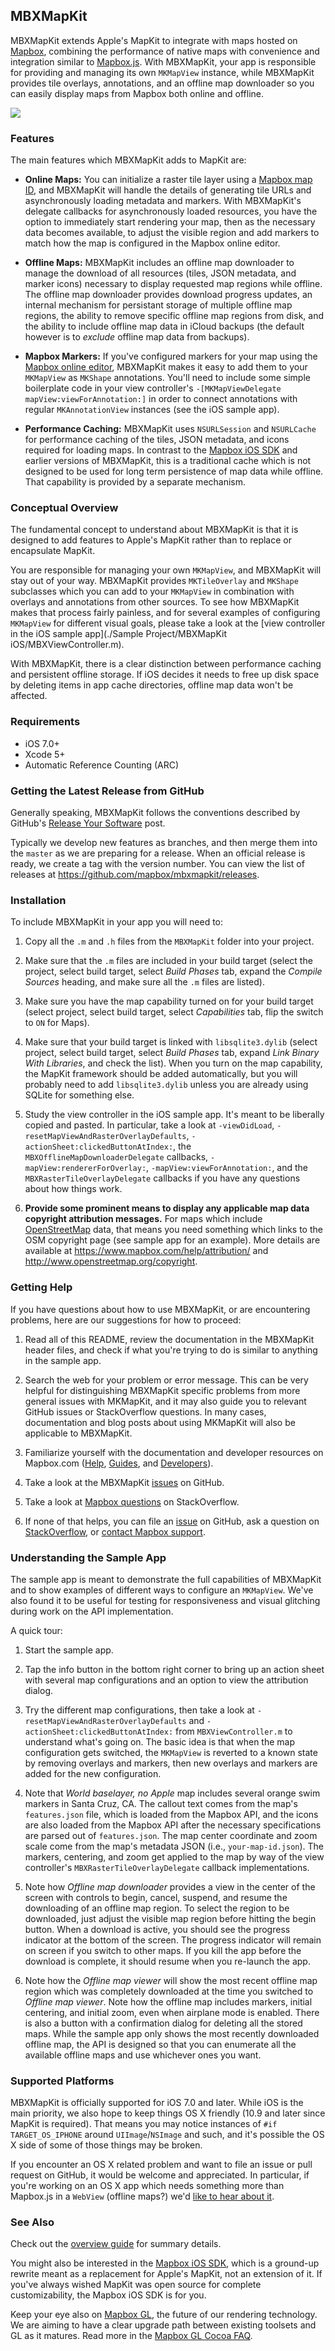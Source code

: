 MBXMapKit
---------

MBXMapKit extends Apple's MapKit to integrate with maps hosted on [Mapbox](http://mapbox.com), combining the performance of native maps with convenience and integration similar to [Mapbox.js](http://mapbox.com/mapbox.js). With MBXMapKit, your app is responsible for providing and managing its own `MKMapView` instance, while MBXMapKit provides tile overlays, annotations, and an offline map downloader so you can easily display maps from Mapbox both online and offline.

[![](https://raw.github.com/mapbox/mbxmapkit/packaging/screenshot.png)]()

### Features

The main features which MBXMapKit adds to MapKit are:

 * **Online Maps:** You can initialize a raster tile layer using a [Mapbox map ID](https://www.mapbox.com/help/define-map-id/), and MBXMapKit will handle the details of generating tile URLs and asynchronously loading metadata and markers. With MBXMapKit's delegate callbacks for asynchronously loaded resources, you have the option to immediately start rendering your map, then as the necessary data becomes available, to adjust the visible region and add markers to match how the map is configured in the Mapbox online editor.

 * **Offline Maps:** MBXMapKit includes an offline map downloader to manage the download of all resources (tiles, JSON metadata, and marker icons) necessary to display requested map regions while offline. The offline map downloader provides download progress updates, an internal mechanism for persistant storage of multiple offline map regions, the ability to remove specific offline map regions from disk, and the ability to include offline map data in iCloud backups (the default however is to *exclude* offline map data from backups).

 * **Mapbox Markers:** If you've configured markers for your map using the [Mapbox online editor](https://www.mapbox.com/editor), MBXMapKit makes it easy to add them to your `MKMapView` as `MKShape` annotations. You'll need to include some simple boilerplate code in your view controller's `-[MKMapViewDelegate mapView:viewForAnnotation:]` in order to connect annotations with regular `MKAnnotationView` instances (see the iOS sample app).

 * **Performance Caching:** MBXMapKit uses `NSURLSession` and `NSURLCache` for performance caching of the tiles, JSON metadata, and icons required for loading maps. In contrast to the [Mapbox iOS SDK](http://mapbox.com/mapbox-ios-sdk) and earlier versions of MBXMapKit, this is a traditional cache which is not designed to be used for long term persistence of map data while offline. That capability is provided by a separate mechanism.

### Conceptual Overview

The fundamental concept to understand about MBXMapKit is that it is designed to add features to Apple's MapKit rather than to replace or encapsulate MapKit. 

You are responsible for managing your own `MKMapView`, and MBXMapKit will stay out of your way. MBXMapKit provides `MKTileOverlay` and `MKShape` subclasses which you can add to your `MKMapView` in combination with overlays and annotations from other sources. To see how MBXMapKit makes that process fairly painless, and for several examples of configuring `MKMapView` for different visual goals, please take a look at the [view controller in the iOS sample app](./Sample Project/MBXMapKit iOS/MBXViewController.m).

With MBXMapKit, there is a clear distinction between performance caching and persistent offline storage. If iOS decides it needs to free up disk space by deleting items in app cache directories, offline map data won't be affected.

### Requirements

 * iOS 7.0+
 * Xcode 5+
 * Automatic Reference Counting (ARC)

### Getting the Latest Release from GitHub

Generally speaking, MBXMapKit follows the conventions described by GitHub's [Release Your Software](https://github.com/blog/1547-release-your-software) post.

Typically we develop new features as branches, and then merge them into the `master` as we are preparing for a release. When an official release is ready, we create a tag with the version number. You can view the list of releases at https://github.com/mapbox/mbxmapkit/releases.

### Installation

To include MBXMapKit in your app you will need to:

 1. Copy all the `.m` and `.h` files from the `MBXMapKit` folder into your project.
 
 1. Make sure that the `.m` files are included in your build target (select the project, select build target, select *Build Phases* tab, expand the *Compile Sources* heading, and make sure all the `.m` files are listed).
 
 1. Make sure you have the map capability turned on for your build target (select project, select build target, select *Capabilities* tab, flip the switch to `ON` for Maps).
 
 1. Make sure that your build target is linked with `libsqlite3.dylib` (select project, select build target, select *Build Phases* tab, expand *Link Binary With Libraries*, and check the list). When you turn on the map capability, the MapKit framework should be added automatically, but you will probably need to add `libsqlite3.dylib` unless you are already using SQLite for something else.
 
 1. Study the view controller in the iOS sample app. It's meant to be liberally copied and pasted. In particular, take a look at `-viewDidLoad`, `-resetMapViewAndRasterOverlayDefaults`, `-actionSheet:clickedButtonAtIndex:`, the `MBXOfflineMapDownloaderDelegate` callbacks, `-mapView:rendererForOverlay:`, `-mapView:viewForAnnotation:`, and the `MBXRasterTileOverlayDelegate` callbacks if you have any questions about how things work.
 
 1. **Provide some prominent means to display any applicable map data copyright attribution messages.** For maps which include [OpenStreetMap](http://mapbox.com/about/maps) data, that means you need something which links to the OSM copyright page (see sample app for an example). More details are available at https://www.mapbox.com/help/attribution/ and http://www.openstreetmap.org/copyright. 

### Getting Help

If you have questions about how to use MBXMapKit, or are encountering problems, here are our suggestions for how to proceed:

 1. Read all of this README, review the documentation in the MBXMapKit header files, and check if what you're trying to do is similar to anything in the sample app.
 
 2. Search the web for your problem or error message. This can be very helpful for distinguishing MBXMapKit specific problems from more general issues with MKMapKit, and it may also guide you to relevant GitHub issues or StackOverflow questions. In many cases, documentation and blog posts about using MKMapKit will also be applicable to MBXMapKit.
 
 3. Familiarize yourself with the documentation and developer resources on Mapbox.com ([Help](https://www.mapbox.com/help/), [Guides](https://www.mapbox.com/guides/), and [Developers](https://www.mapbox.com/developers/)).
 
 4. Take a look at the MBXMapKit [issues](https://github.com/mapbox/mbxmapkit/issues?state=open) on GitHub.
 
 5. Take a look at [Mapbox questions](http://stackoverflow.com/questions/tagged/mapbox?sort=votes&pageSize=100) on StackOverflow.

 6. If none of that helps, you can file an [issue](https://github.com/mapbox/mbxmapkit/issues?state=open) on GitHub, ask a question on [StackOverflow](http://stackoverflow.com/questions/tagged/mapbox?sort=votes&pageSize=100), or [contact Mapbox support](https://www.mapbox.com/help/).

### Understanding the Sample App

The sample app is meant to demonstrate the full capabilities of MBXMapKit and to show examples of different ways to configure an `MKMapView`. We've also found it to be useful for testing for responsiveness and visual glitching during work on the API implementation.

A quick tour:

 1. Start the sample app.

 1. Tap the info button in the bottom right corner to bring up an action sheet with several map configurations and an option to view the attribution dialog. 
 
 1. Try the different map configurations, then take a look at `-resetMapViewAndRasterOverlayDefaults` and `-actionSheet:clickedButtonAtIndex:` from `MBXViewController.m` to understand what's going on. The basic idea is that when the map configuration gets switched, the `MKMapView` is reverted to a known state by removing overlays and markers, then new overlays and markers are added for the new configuration.
 
 1. Note that *World baselayer, no Apple* map includes several orange swim markers in Santa Cruz, CA. The callout text comes from the map's `features.json` file, which is loaded from the Mapbox API, and the icons are also loaded from the Mapbox API after the necessary specifications are parsed out of `features.json`. The map center coordinate and zoom scale come from the map's metadata JSON (i.e., `your-map-id.json`). The markers, centering, and zoom get applied to the map by way of the view controller's `MBXRasterTileOverlayDelegate` callback implementations.
 
 1. Note how *Offline map downloader* provides a view in the center of the screen with controls to begin, cancel, suspend, and resume the downloading of an offline map region. To select the region to be downloaded, just adjust the visible map region before hitting the begin button. When a download is active, you should see the progress indicator at the bottom of the screen. The progress indicator will remain on screen if you switch to other maps. If you kill the app before the download is complete, it should resume when you re-launch the app.
 
 1. Note how the *Offline map viewer* will show the most recent offline map region which was completely downloaded at the time you switched to *Offline map viewer*. Note how the offline map includes markers, initial centering, and initial zoom, even when airplane mode is enabled. There is also a button with a confirmation dialog for deleting all the stored maps. While the sample app only shows the most recently downloaded offline map, the API is designed so that you can enumerate all the available offline maps and use whichever ones you want.

### Supported Platforms

MBXMapKit is officially supported for iOS 7.0 and later. While iOS is the main priority, we also hope to keep things OS X friendly (10.9 and later since MapKit is required). That means you may notice instances of `#if TARGET_OS_IPHONE` around `UIImage`/`NSImage` and such, and it's possible the OS X side of some of those things may be broken. 

If you encounter an OS X related problem and want to file an issue or pull request on GitHub, it would be welcome and appreciated. In particular, if you're working on an OS X app which needs something more than Mapbox.js in a `WebView` (offline maps?) we'd [like to hear about it](http://github.com/mapbox/mbxmapkit/issues/new).

### See Also

Check out the [overview guide](http://mapbox.com/mbxmapkit/) for summary details. 

You might also be interested in the [Mapbox iOS SDK](http://mapbox.com/mapbox-ios-sdk/), which is a ground-up rewrite meant as a replacement for Apple's MapKit, not an extension of it. If you've always wished MapKit was open source for complete customizability, the Mapbox iOS SDK is for you. 

Keep your eye also on [Mapbox GL](https://www.mapbox.com/blog/mapbox-gl/), the future of our rendering technology. We are aiming to have a clear upgrade path between existing toolsets and GL as it matures. Read more in the [Mapbox GL Cocoa FAQ](https://github.com/mapbox/mapbox-gl-cocoa/blob/master/FAQ.md). 
